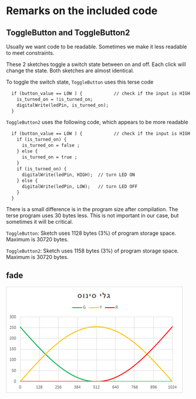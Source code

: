 # Remarks on the included code
## ToggleButton and ToggleButton2
Usually we want code to be readable. Sometimes we make it less readable to meet constraints. 

These 2 sketches toggle a switch state between on and off. Each click will change the state. 
Both sketches are almost identical. 

To toggle the switch state, `ToggleButton` uses this terse code
```
  if (button_value == LOW ) {            // check if the input is HIGH
    is_turned_on = !is_turned_on; 
    digitalWrite(ledPin, is_turned_on);
  }
```
`ToggleButton2`	uses the following code, which appears to be more readable
```
  if (button_value == LOW ) {            // check if the input is HIGH
    if (is_turned_on) { 
      is_turned_on = false ;
    } else {
      is_turned_on = true ;
    }
    if (is_turned_on) {
      digitalWrite(ledPin, HIGH);  // turn LED ON
    } else {
      digitalWrite(ledPin, LOW);   // turn LED OFF
    }
  }
```
There is a small difference is in the program size after compilation. The terse program uses 30 bytes less. This is not important in our case, but sometimes it will be critical. 

`ToggleButton`: Sketch uses 1128 bytes (3%) of program storage space. Maximum is 30720 bytes. 

`ToggleButton2`: Sketch uses 1158 bytes (3%) of program storage space. Maximum is 30720 bytes. 



## fade 
![Sine waves](../common/images/TrafficLight-02-fade-image-01.png "Pure sine waves")
